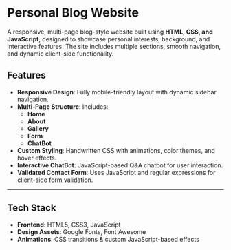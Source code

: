 # Personal Blog Website

A responsive, multi-page blog-style website built using **HTML, CSS, and JavaScript**, designed to showcase personal interests, background, and interactive features. The site includes multiple sections, smooth navigation, and dynamic client-side functionality.

## Features

- **Responsive Design**: Fully mobile-friendly layout with dynamic sidebar navigation.
- **Multi-Page Structure**: Includes:
  - **Home**
  - **About**
  - **Gallery**
  - **Form**
  - **ChatBot**
- **Custom Styling**: Handwritten CSS with animations, color themes, and hover effects.
- **Interactive ChatBot**: JavaScript-based Q&A chatbot for user interaction.
- **Validated Contact Form**: Uses JavaScript and regular expressions for client-side form validation.

---

## Tech Stack

- **Frontend**: HTML5, CSS3, JavaScript
- **Design Assets**: Google Fonts, Font Awesome
- **Animations**: CSS transitions & custom JavaScript-based effects
